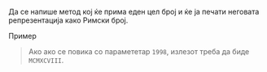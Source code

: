 Да се напише метод кој ќе прима еден цел број и ќе ја печати неговата
репрезентација како Римски број.

Пример
>Aко ако се повика со парамететар `1998`, излезот треба да биде `MCMXCVIII`.